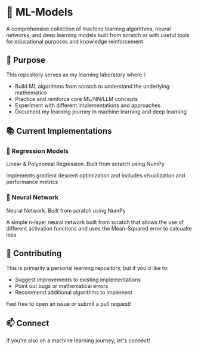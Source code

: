 # 🧠 ML-Models

A comprehensive collection of machine learning algorithms, neural networks, and deep learning models built from scratch or with useful tools for educational purposes and knowledge reinforcement.

## 🎯 Purpose
This repository serves as my learning laboratory where I:

- Build ML algorithms from scratch to understand the underlying mathematics
- Practice and reinforce core ML/NN/LLM concepts
- Experiment with different implementations and approaches
- Document my learning journey in machine learning and deep learning


## 📚 Current Implementations
### 🔢 Regression Models

Linear & Polynomial Regression. Built from scratch using NumPy
<br>

Implements gradient descent optimization and includes visualization and performance metrics

### 🔢 Neural Network

Neural Network. Built from scratch using NumPy
<br>

A simple n-layer neural network built from scratch that allows the use of different activation functions and uses the Mean-Squared error to calcualte loss

## 🤝 Contributing
This is primarily a personal learning repository, but if you'd like to:

- Suggest improvements to existing implementations
- Point out bugs or mathematical errors
- Recommend additional algorithms to implement

Feel free to open an issue or submit a pull request!

## 📫 Connect
If you're also on a machine learning journey, let's connect!
